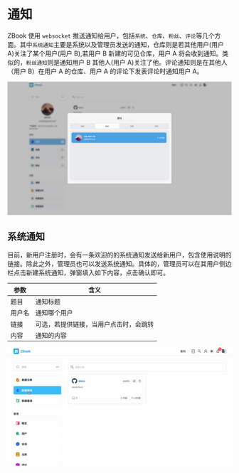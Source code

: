 # 通知

ZBook 使用 `websocket` 推送通知给用户，包括`系统`、`仓库`、`粉丝`、`评论`等几个方面。其中`系统通知`主要是系统以及管理员发送的通知，仓库则是若其他用户(用户 A)关注了某个用户(用户 B),若用户 B 新建的可见仓库，用户 A 将会收到通知。类似的，`粉丝通知`则是通知用户 B 其他人(用户 A)关注了他。评论通知则是在其他人（用户 B）在用户 A 的仓库、用户 A 的评论下发表评论时通知用户 A。

![通知](./assets/通知.png)

## 系统通知

目前，新用户注册时，会有一条欢迎的的系统通知发送给新用户，包含使用说明的链接。除此之外，管理员也可以发送系统通知。具体的，管理员可以在其用户侧边栏点击新建系统通知，弹窗填入如下内容，点击确认即可。

| 参数   | 含义                                   |
| ------ | -------------------------------------- |
| 题目   | 通知标题                               |
| 用户名 | 通知哪个用户                           |
| 链接   | 可选，若提供链接，当用户点击时，会跳转 |
| 内容   | 通知的内容                             |

![系统通知](./assets/通知.gif)
